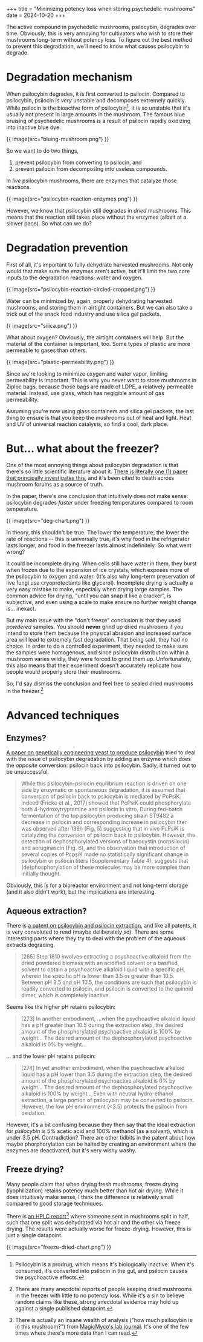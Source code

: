 +++
title = "Minimizing potency loss when storing psychedelic mushrooms"
date = 2024-10-20
+++

The active compound in psychedelic mushrooms, psilocybin, degrades over time. Obviously, this is very annoying for cultivators who wish to store their mushrooms long-term without potency loss. To figure out the best method to prevent this degradation, we'll need to know what causes psilocybin to degrade.

# Degradation mechanism

When psilocybin degrades, it is first converted to psilocin. Compared to psilocybin, psilocin is _very_ unstable and decomposes extremely quickly. While psilocin is the bioactive form of psilocybin[^1], it is so unstable that it's usually not present in large amounts in the mushroom. The famous blue bruising of psychedelic mushrooms is a result of psilocin rapidly oxidizing into inactive blue dye.

{{ image(src="bluing-mushroom.png") }}

So we want to do two things,

1. prevent psilocybin from converting to psilocin, and
2. prevent psilocin from decomposing into useless compounds.

In _live_ psilocybin mushrooms, there are enzymes that catalyze those reactions. <!-- (There is some sparse research on heating the mushrooms such that the enzymes are denatured, but it's pretty inconclusive.) -->

{{ image(src="psilocybin-reaction-enzymes.png") }}

However, we know that psilocybin still degrades in _dried_ mushrooms. This means that the reaction still takes place without the enzymes (albeit at a slower pace). So what can we do?

# Degradation prevention

First of all, it's important to fully dehydrate harvested mushrooms. Not only would that make sure the enzymes aren't active, but it'll limit the two core inputs to the degradation reactions: water and oxygen.

{{ image(src="psilocybin-reaction-circled-cropped.png") }}

Water can be minimized by, again, properly dehydrating harvested mushrooms, and storing them in airtight containers. But we can also take a trick out of the snack food industry and use silica gel packets.

{{ image(src="silica.png") }}

What about oxygen? Obviously, the airtight containers will help. But the material of the container is important, too. Some types of plastic are more permeable to gases than others.

{{ image(src="plastic-permeability.png") }}

Since we're looking to minimize oxygen and water vapor, limiting permeability is important. This is why you never want to store mushrooms in Ziploc bags, because those bags are made of LDPE, a relatively permeable material. Instead, use glass, which has negigible amount of gas permeability.

Assuming you're now using glass containers and silica gel packets, the last thing to ensure is that you keep the mushrooms out of heat and light. Heat and UV of universal reaction catalysts, so find a cool, dark place.

# But... what about the freezer?

One of the most annoying things about psilocybin degradation is that there's so little scientific literature about it. [There is literally one (1) paper that principally investigates this](https://www.oregon.gov/oha/PH/PREVENTIONWELLNESS/Documents/Stability%20of%20Psilocybin%20and%20Analogs.pdf), and it's been cited to death across mushroom forums as a source of truth.

In the paper, there's one conclusion that intuitively does not make sense: psilocybin degrades _faster_ under freezing temperatures compared to room temperature.

{{ image(src="deg-chart.png") }}

In theory, this shouldn't be true. The lower the temperature, the lower the rate of reactions -- this is universally true, it's why food in the refrigerator lasts longer, and food in the freezer lasts almost indefinitely. So what went wrong?

It could be incomplete drying. When cells still have water in them, they burst when frozen due to the expansion of ice crystals, which exposes more of the psilocybin to oxygen and water. (It's also why long-term preservation of live fungi use cryoprotectants like glycerol). Incomplete drying is actually a very easy mistake to make, especially when drying large samples. The common advice for drying, "until you can snap it like a cracker", is subjective, and even using a scale to make ensure no further weight change is... inexact.

But my main issue with the "don't freeze" conclusion is that they used _powdered_ samples. You should **never** grind up dried mushrooms if you intend to store them because the physical abrasion and increased surface area will lead to extremely fast degradation. That being said, they had no choice. In order to do a controlled experiment, they needed to make sure the samples were homogenous, and since psilocybin distribution within a mushroom varies wildly, they were forced to grind them up. Unfortunately, this also means that their experiment doesn't accurately replicate how people would properly store their mushrooms.

So, I'd say dismiss the conclusion and feel free to sealed dried mushrooms in the freezer.[^2]

# Advanced techniques

## Enzymes?

[A paper on genetically engineering yeast to produce psilocybin](https://pmc.ncbi.nlm.nih.gov/articles/PMC7232020/) tried to deal with the issue of psilocybin degradation by adding an enzyme which does the _opposite_ conversion: psilocin back into psilocybin. Sadly, it turned out to be unsuccessful.

> While this psilocybin-psilocin equilibrium reaction is driven on one side by enzymatic or spontaneous degradation, it is assumed that conversion of psilocin back to psilocybin is mediated by PcPsiK. Indeed (Fricke et al., 2017) showed that PcPsiK could phosphorylate both 4-hydroxytryptamine and psilocin in vitro. During fed-batch fermentation of the top psilocybin producing strain ST9482 a decrease in psilocin and corresponding increase in psilocybin titer was observed after 139h (Fig. 5) suggesting that in vivo PcPsiK is catalyzing the conversion of psilocin back to psilocybin. However, the detection of dephosphorylated versions of baeocystin (norpsilocin) and aeruginascin (Fig. 6), and the observation that introduction of several copies of PcpsiK made no statistically significant change in psilocybin or psilocin titers (Supplementary Table 4), suggests that (de)phosphorylation of these molecules may be more complex than initially thought.

Obviously, this is for a bioreactor environment and not long-term storage (and it also didn't work), but the implications are interesting.

## Aqueous extraction?

There is [a patent on psilocybin and psilocin extraction](https://patents.google.com/patent/CA3137016A1), and like all patents, it is very convoluted to read (maybe deliberately so). There are some interesting parts where they try to deal with the problem of the aqueous extracts degrading.

> [265] Step 1810 involves extracting a psychoactive alkaloid from the dried powdered biomass with an acidified solvent or a basified solvent to obtain a psychoactive alkaloid liquid with a specific pH, wherein the specific pH is lower than 3.5 or greater than 10.5. Between pH 3.5 and pH 10.5, the conditions are such that psilocybin is readily converted to psilocin, and psilocin is converted to the quinoid dimer, which is completely inactive.

Seems like the higher pH retains psilocybin:

> [273] In another embodiment, ...when the psychoactive alkaloid liquid has a pH greater than 10.5 during the extraction step, the desired amount of the phosphorylated psychoactive alkaloid is 100% by weight... The desired amount of the dephosphorylated psychoactive alkaloid is 0% by weight...

... and the lower pH retains psilocin:

> [274] In yet another embodiment, when the psychoactive alkaloid liquid has a pH lower than 3.5 during the extraction step, the desired amount of the phosphorylated psychoactive alkaloid is 0% by weight... The desired amount of the dephosphorylated psychoactive alkaloid is 100% by weight... Even with neutral hydro-ethanol extraction, a large portion of psilocybin may be converted to psilocin. However, the low pH environment (<3.5) protects the psilocin from oxidation.

However, it's a bit confusing because they then say that the ideal extraction for _psilocybin_ is 5% acetic acid and 100% methanol (as a solvent), which is under 3.5 pH. Contradiction? There are other tidbits in the patent about how maybe phorphorylation can be halted by creating an environment where the enzymes are deactivated, but it's very wishy washy.

## Freeze drying?

Many people claim that when drying fresh mushrooms, freeze drying (lyophilization) retains potency much better than hot air drying. While it does intuitively make sense, I think the difference is relatively small compared to good storage techniques.

There is [an HPLC report](https://mynotebook.labarchives.com/doc/view/NTMxNy4wfDkzOTMyOS80MDkwL0VudHJ5UGFydC8yMTgwMjU2OTY5fDEzNDk3LjA=?nb_id=MTIyMTEyNy43fDkzOTMyOS85MzkzMjkvTm90ZWJvb2svNzc0MjQ5Mjk5fDMwOTk3ODUuNjk5OTk5OTk5Nw%3D%3D)[^3] where someone sent in mushrooms split in half, such that one split was dehydrated via hot air and the other via freeze drying. The results were actually worse for freeze-drying. However, this is just a single datapoint.

{{ image(src="freeze-dried-chart.png") }}

[^1]: Psilocybin is a prodrug, which means it's biologically inactive. When it's consumed, it's converted into psilocin in the gut, and psilocin causes the psychoactive effects.
[^2]: There are many anecdotal reports of people keeping dried mushrooms in the freezer with little to no potency loss. While it's a sin to believe random claims like these, strong anecdotal evidence may hold up against a single published datapoint.
[^3]: There is actually an insane wealth of analysis ("how much psilocybin is in this mushroom?") from [MagicMyco's lab journal](https://mynotebook.labarchives.com/share/Lab%2520Journal/NTc4LjV8OTM5MzI5LzQ0NS9UcmVlTm9kZS8zMzk3NjA3NzI2fDE0NjguNQ==). It's one of the few times where there's more data than I can read.

